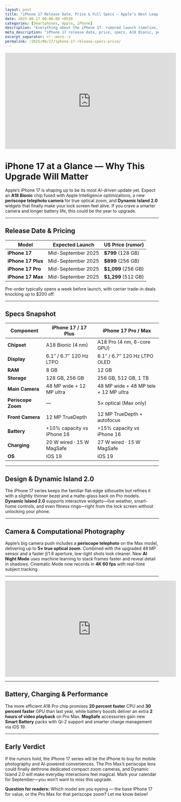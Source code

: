 ```yaml
---
layout: post
title: "iPhone 17 Release Date, Price & Full Specs — Apple’s Next Leap in AI & Imaging"
date: 2025-06-17 00:00:00 +0530
categories: [Smartphones, Apple, iPhone]
description: "Everything about the iPhone 17: rumored launch timeline, A18 Bionic performance, periscope camera upgrade, Dynamic Island enhancements, battery life, prices, and first impressions."
meta_description: "iPhone 17 release date, price, specs, A18 Bionic, periscope telephoto, 120 Hz LTPO display, iOS 19, MagSafe improvements — complete guide."
excerpt_separator: <!--more-->
permalink: /2025/06/17/iphone-17-release-specs-price/
---
```


<!-- Main-page video -->
<div class="video-embed">
  <iframe
    width="560"
    height="315"
    src="https://www.youtube.com/embed/2K8YQ1wZN3g"
    title="iPhone 17 Rumors & Leaks – Everything You Need to Know"
    frameborder="0"
    allow="accelerometer; autoplay; clipboard-write; encrypted-media; gyroscope; picture-in-picture"
    allowfullscreen>
  </iframe>
</div>

<!--more-->

# iPhone 17 at a Glance — Why This Upgrade Will Matter  

Apple’s iPhone 17 is shaping up to be its most AI-driven update yet. Expect an **A18 Bionic** chip fused with Apple Intelligence optimizations, a new **periscope telephoto camera** for true optical zoom, and **Dynamic Island 2.0** widgets that finally make your lock screen feel alive. If you crave a smarter camera and longer battery life, this could be the year to upgrade.

---

## Release Date & Pricing  

| Model               | Expected Launch         | US Price (rumor)       |
|---------------------|-------------------------|------------------------|
| **iPhone 17**       | Mid-September 2025      | **$799** (128 GB)      |
| **iPhone 17 Plus**  | Mid-September 2025      | **$899** (256 GB)      |
| **iPhone 17 Pro**   | Mid-September 2025      | **$1,099** (256 GB)    |
| **iPhone 17 Max**   | Mid-September 2025      | **$1,299** (512 GB)    |

Pre-order typically opens a week before launch, with carrier trade-in deals knocking up to $200 off.

---

## Specs Snapshot  

| Component          | iPhone 17 / 17 Plus       | iPhone 17 Pro / Max         |
|--------------------|---------------------------|-----------------------------|
| **Chipset**        | A18 Bionic (4 nm)         | A18 Pro (4 nm, 6-core GPU)  |
| **Display**        | 6.1″ / 6.7″ 120 Hz LTPO   | 6.1″ / 6.7″ 120 Hz LTPO OLED|
| **RAM**            | 8 GB                      | 12 GB                       |
| **Storage**        | 128 GB, 256 GB            | 256 GB, 512 GB, 1 TB        |
| **Main Camera**    | 48 MP wide + 12 MP ultra  | 48 MP wide + 48 MP tele + 12 MP ultra |
| **Periscope Zoom** | —                         | 5× optical (Max only)       |
| **Front Camera**   | 12 MP TrueDepth           | 12 MP TrueDepth + autofocus |
| **Battery**        | +10% capacity vs iPhone 16| +15% capacity vs iPhone 16  |
| **Charging**       | 20 W wired · 15 W MagSafe | 27 W wired · 15 W MagSafe   |
| **OS**             | iOS 19                     | iOS 19                       |

---

## Design & Dynamic Island 2.0  

The iPhone 17 series keeps the familiar flat-edge silhouette but refines it with a slightly thinner bezel and a matte-glass back on Pro models. **Dynamic Island 2.0** supports interactive widgets—live weather, smart-home controls, and even fitness rings—right from the lock screen without unlocking your phone.

---

## Camera & Computational Photography  

Apple’s big camera push includes a **periscope telephoto** on the Max model, delivering up to **5× true optical zoom**. Combined with the upgraded 48 MP sensor and a faster ƒ/1.6 aperture, low-light shots look cleaner. New **AI Night Mode** uses machine learning to stack frames faster and reveal detail in shadows. Cinematic Mode now records in **4K 60 fps** with real-time subject tracking.

---

<!-- Mid-post video -->
<div class="video-embed">
  <iframe
    width="560"
    height="315"
    src="https://www.youtube.com/embed/uaZ1p2NZ9Zk"
    title="iPhone 17 Pro Max Camera Test & Hands-On Leaks"
    frameborder="0"
    allow="accelerometer; autoplay; clipboard-write; encrypted-media; gyroscope; picture-in-picture"
    allowfullscreen>
  </iframe>
</div>

---

## Battery, Charging & Performance  

The more efficient A18 Pro chip promises **20 percent faster** CPU and **30 percent faster** GPU than last year, while battery boosts deliver an extra **2 hours of video playback** on Pro Max. **MagSafe** accessories gain new **Smart Battery** packs with Qi-2 support and smarter charge management via iOS 19.

---

## Early Verdict  

If the rumors hold, the iPhone 17 series will be the iPhone to buy for mobile photography and AI-powered conveniences. The Pro Max’s periscope lens could finally dethrone dedicated compact zoom cameras, and Dynamic Island 2.0 will make everyday interactions feel magical. Mark your calendar for September—you won’t want to miss this upgrade.

**Question for readers:** Which model are you eyeing — the base iPhone 17 for value, or the Pro Max for that periscope zoom? Let me know below!
